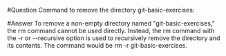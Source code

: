#Question
Command to remove the directory git-basic-exercises:

#Answer
To remove a non-empty directory named "git-basic-exercises," the rm command cannot be used directly. Instead, the rm command with the -r or --recursive option is used to recursively remove the directory and its contents. The command would be rm -r git-basic-exercises.

